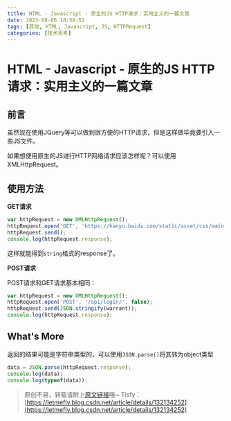 ```yaml
---
title: HTML - Javascript - 原生的JS HTTP请求：实用主义的一篇文章
date: 2023-08-06 18:58:51
tags: [其他, HTML, Javascript, JS, HTTPRequest]
categories: [技术思考]
---
```


# HTML - Javascript - 原生的JS HTTP请求：实用主义的一篇文章

## 前言

虽然现在使用JQuery等可以做到很方便的HTTP请求，但是这样做毕竟要引入一些JS文件。

如果想使用原生的JS进行HTTP网络请求应该怎样呢？可以使用XMLHttpRequest。

## 使用方法

**GET请求**

```javascript
var httpRequest = new XMLHttpRequest();
httpRequest.open('GET', 'https://hanyu.baidu.com/static/asset/css/main.css', false);  // false是指不同步（异步）
httpRequest.send();
console.log(httpRequest.response);
```

这样就能得到```string```格式的response了。

**POST请求**

POST请求和GET请求基本相同：

```javascript
var httpRequest = new XMLHttpRequest();
httpRequest.open('POST', '/api/login/', false);
httpRequest.send(JSON.stringify(warrant));
console.log(httpRequest.response);
```

## What's More

返回的结果可能是字符串类型的，可以使用```JSON.parse()```将其转为object类型

```javascript
data = JSON.parse(httpRequest.response);
console.log(data);
console.log(typeof(data));
```

> 原创不易，转载请附上[原文链接](https://blog.letmefly.xyz/2023/08/06/Other-HTML-Javascript-NaiveHTTPRequestByJS/)哦~
> Tisfy：[https://letmefly.blog.csdn.net/article/details/132134252](https://letmefly.blog.csdn.net/article/details/132134252)
